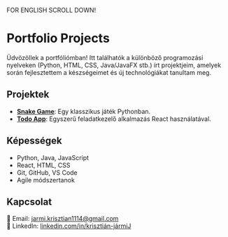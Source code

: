 FOR ENGLISH SCROLL DOWN!
# Portfolio Projects

Üdvözöllek a portfóliómban!
Itt találhatók a különböző programozási nyelveken (Python, HTML, CSS, Java/JavaFX stb.) írt projektjeim, amelyek során fejlesztettem a készségeimet és új technológiákat tanultam meg.

## Projektek

- **[Snake Game](https://github.com/krisztianJ/portfolio_projects/tree/main/Snake)**: Egy klasszikus játék Pythonban.
- **[Todo App](https://github.com/krisztianJ/portfolio_projects/todo-app)**: Egyszerű feladatkezelő alkalmazás React használatával.


## Képességek

- Python, Java, JavaScript
- React, HTML, CSS
- Git, GitHub, VS Code
- Agile módszertanok

## Kapcsolat

📧 Email: [jarmi.krisztian1114@gmail.com](mailto:jarmi.krisztian1114@gmail.com)  
🔗 LinkedIn: [linkedin.com/in/krisztián-jármiJ](https://linkedin.com/in/krisztián-jármi)
